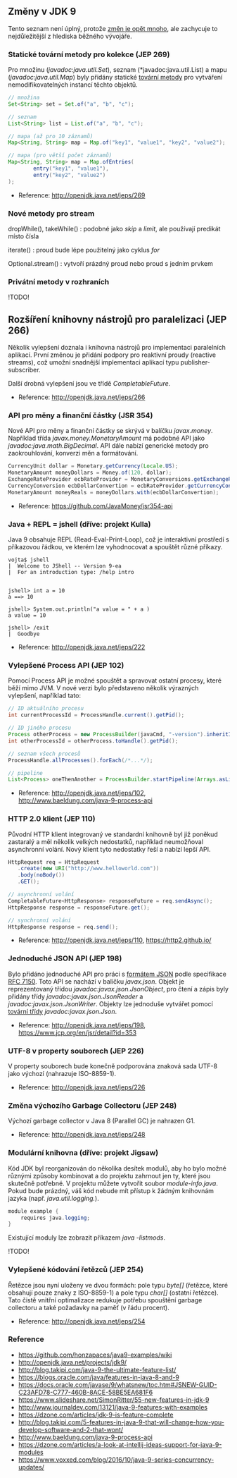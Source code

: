 ## Změny v JDK 9

Tento seznam není úplný, protože [změn je opět mnoho](https://www.jcp.org/en/jsr/detail?id=379), ale zachycuje to nejdůležitější z hlediska běžného vývojáře.

### Statické tovární metody pro kolekce (JEP 269)

Pro množinu (*javadoc:java.util.Set*), seznam (*javadoc:java.util.List) a mapu (*javadoc:java.util.Map*) byly přidány statické [tovární metody](wiki/factory-method) pro vytváření nemodifikovatelných instancí těchto objektů.

```java
// množina
Set<String> set = Set.of("a", "b", "c");

// seznam
List<String> list = List.of("a", "b", "c");

// mapa (až pro 10 záznamů)
Map<String, String> map = Map.of("key1", "value1", "key2", "value2");

// mapa (pro větší počet záznamů)
Map<String, String> map = Map.ofEntries(
        entry("key1", "value1"),
        entry("key2", "value2")
);
```

- Reference: http://openjdk.java.net/jeps/269

### Nové metody pro stream

dropWhile(), takeWhile()
: podobné jako *skip* a *limit*, ale používají predikát místo čísla

iterate()
: proud bude lépe použitelný jako cyklus *for*

Optional.stream()
: vytvoří prázdný proud nebo proud s jedním prvkem

### Privátní metody v rozhraních 

!TODO!

## Rozšíření knihovny nástrojů pro paralelizaci (JEP 266)

Několik vylepšení doznala i knihovna nástrojů pro implementaci paralelních aplikací.
První změnou je přidání podpory pro reaktivní proudy (reactive streams), což umožní snadnější implementaci aplikací typu publisher-subscriber.

Další drobná vylepšení jsou ve třídě *CompletableFuture*.

- Reference: http://openjdk.java.net/jeps/266

### API pro měny a finanční částky (JSR 354)

Nové API pro měny a finanční částky se skrývá v balíčku *javax.money*.
Například třída *javax.money.MonetaryAmount* má podobné API jako *javadoc:java.math.BigDecimal*.
API dále nabízí generické metody pro zaokrouhlování, konverzi měn a formátování.

```java
CurrencyUnit dollar = Monetary.getCurrency(Locale.US);
MonetaryAmount moneyDollars = Money.of(120, dollar);
ExchangeRateProvider ecbRateProvider = MonetaryConversions.getExchangeRateProvider("ECB");
CurrencyConversion ecbDollarConvertion = ecbRateProvider.getCurrencyConversion(dollar);
MonetaryAmount moneyReals = moneyDollars.with(ecbDollarConvertion);
```

- Reference: https://github.com/JavaMoney/jsr354-api

### Java + REPL = jshell (dříve: projekt Kulla)

Java 9 obsahuje REPL (Read-Eval-Print-Loop), což je interaktivní prostředí s příkazovou řádkou, ve kterém lze vyhodnocovat a spouštět různé příkazy.

```
vojta$ jshell
|  Welcome to JShell -- Version 9-ea
|  For an introduction type: /help intro


jshell> int a = 10
a ==> 10

jshell> System.out.println("a value = " + a )
a value = 10

jshell> /exit
|  Goodbye
```

- Reference: http://openjdk.java.net/jeps/222

### Vylepšené Process API (JEP 102)

Pomocí Process API je možné spouštět a spravovat ostatní procesy, které běží mimo JVM.
V nové verzi bylo představeno několik výrazných vylepšení, například tato:

```java
// ID aktuálního procesu
int currentProcessId = ProcessHandle.current().getPid();

// ID jiného procesu
Process otherProcess = new ProcessBuilder(javaCmd, "-version").inheritIO().start();
int otherProcessId = otherProcess.toHandle().getPid();

// seznam všech procesů
ProcessHandle.allProcesses().forEach(/*...*/);

// pipeline
List<Process> oneThenAnother = ProcessBuilder.startPipeline(Arrays.asList(one, another));
```

- Reference: http://openjdk.java.net/jeps/102, http://www.baeldung.com/java-9-process-api

### HTTP 2.0 klient (JEP 110)

Původní HTTP klient integrovaný ve standardní knihovně byl již poněkud zastaralý a měl několik velkých nedostatků, například neumožňoval asynchronní volání.
Nový klient tyto nedostatky řeší a nabízí lepší API.

```java
HttpRequest req = HttpRequest
   .create(new URI("http://www.helloworld.com"))
   .body(noBody())
   .GET();

// asynchronní volání
CompletableFuture<HttpResponse> responseFuture = req.sendAsync();
HttpResponse response = responseFuture.get();

// synchronní volání
HttpResponse response = req.send();
```

- Reference: http://openjdk.java.net/jeps/110, https://http2.github.io/

### Jednoduché JSON API (JEP 198)

Bylo přidáno jednoduché API pro práci s [formátem JSON](wiki/json) podle specifikace [RFC 7150](http://tools.ietf.org/html/rfc7159). 
Toto API se nachází v balíčku *javax.json*. Objekt je reprezentovaný třídou *javadoc:javax.json.JsonObject*, pro čtení a zápis byly přidány třídy *javadoc:javax.json.JsonReader* a  *javadoc:javax.json.JsonWriter*.
Objekty lze jednoduše vytvářet pomocí [tovární třídy](wiki/abstract-factory) *javadoc:javax.json.Json*.

- Reference: http://openjdk.java.net/jeps/198, https://www.jcp.org/en/jsr/detail?id=353

### UTF-8 v property souborech (JEP 226)

V property souborech bude konečně podporována znaková sada UTF-8 jako výchozí (nahrazuje ISO-8859-1).

- Reference: http://openjdk.java.net/jeps/226

### Změna výchozího Garbage Collectoru (JEP 248)

Výchozí garbage collector v Java 8 (Parallel GC) je nahrazen G1.

- Reference: http://openjdk.java.net/jeps/248

### Modulární knihovna (dříve: projekt Jigsaw)

Kód JDK byl reorganizován do několika desítek modulů, aby ho bylo možné různými způsoby kombinovat a do projektu zahrnout jen ty, které jsou skutečně potřebné.
V projektu můžete vytvořit soubor *module-info.java*. Pokud bude prázdný, váš kód nebude mít přístup k žádným knihovnám jazyka (např. *java.util.logging.*).

```java
module example {
    requires java.logging;
}
```

Existující moduly lze zobrazit příkazem *java -listmods*.

!TODO! 

### Vylepšené kódování řetězců (JEP 254)

Řetězce jsou nyní uloženy ve dvou formách: pole typu *byte[]* (řetězce, které obsahují pouze znaky z ISO-8859-1) a pole typu *char[]* (ostatní řetězce).
Tato čistě vnitřní optimalizace redukuje potřebu spouštění garbage collectoru a také požadavky na paměť (v řádu procent).
 
 - Reference: http://openjdk.java.net/jeps/254

### Reference

- https://github.com/honzapaces/java9-examples/wiki
- http://openjdk.java.net/projects/jdk9/
- http://blog.takipi.com/java-9-the-ultimate-feature-list/
- https://blogs.oracle.com/java/features-in-java-8-and-9
- https://docs.oracle.com/javase/9/whatsnew/toc.htm#JSNEW-GUID-C23AFD78-C777-460B-8ACE-58BE5EA681F6
- https://www.slideshare.net/SimonRitter/55-new-features-in-jdk-9
- http://www.journaldev.com/13121/java-9-features-with-examples
- https://dzone.com/articles/jdk-9-is-feature-complete
- http://blog.takipi.com/5-features-in-java-9-that-will-change-how-you-develop-software-and-2-that-wont/
- http://www.baeldung.com/java-9-process-api
- https://dzone.com/articles/a-look-at-intellij-ideas-support-for-java-9-modules
- https://www.voxxed.com/blog/2016/10/java-9-series-concurrency-updates/
